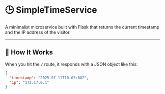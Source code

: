 # 🕒 SimpleTimeService

A minimalist microservice built with Flask that returns the current timestamp and the IP address of the visitor.

---

## 🚀 How It Works

When you hit the `/` route, it responds with a JSON object like this:

```json
{
  "timestamp": "2025-07-11T10:05:00Z",
  "ip": "172.17.0.1"
}

